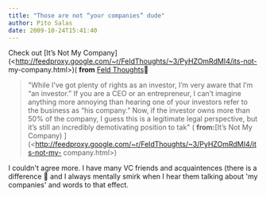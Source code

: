 ```yaml
---
title: "Those are not “your companies” dude"
author: Pito Salas
date: 2009-10-24T15:41:40
---
```




Check out [It’s Not My
Company](<http://feedproxy.google.com/~r/FeldThoughts/~3/PyHZOmRdMI4/its-not-
my-company.html>)( **from** [Feld
Thoughts](<http://feeds.feedburner.com/feldthoughts>)🙂

> "While I’ve got plenty of rights as an investor, I’m very aware that I’m “an
> investor.” If you are a CEO or an entrepreneur, I can’t imagine anything
> more annoying than hearing one of your investors refer to the business as
> “his company.” Now, if the investor owns more than 50% of the company, I
> guess this is a legitimate legal perspective, but it’s still an incredibly
> demotivating position to tak" ( **from:**[It’s Not My Company)
> ](<http://feedproxy.google.com/~r/FeldThoughts/~3/PyHZOmRdMI4/its-not-my-
> company.html>)

I couldn't agree more. I have many VC friends and acquaintences (there is a
difference 🙂 and I always mentally smirk when I hear them talking about 'my
companies' and words to that effect.


